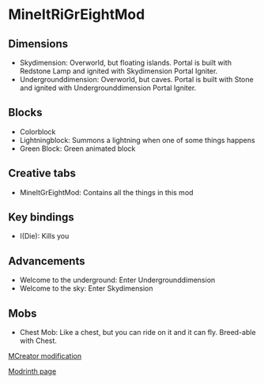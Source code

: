 # MineItRiGrEightMod
## Dimensions
* Skydimension: Overworld, but floating islands. Portal is built with Redstone Lamp and ignited with Skydimension Portal Igniter.
* Undergrounddimension: Overworld, but caves. Portal is built with Stone and ignited with Undergrounddimension Portal Igniter.
## Blocks
* Colorblock
* Lightningblock: Summons a lightning when one of some things happens
* Green Block: Green animated block
## Creative tabs
* MineItGrEightMod: Contains all the things in this mod
## Key bindings
* I(Die): Kills you
## Advancements
* Welcome to the underground: Enter Undergrounddimension
* Welcome to the sky: Enter Skydimension
## Mobs
* Chest Mob: Like a chest, but you can ride on it and it can fly. Breed-able with Chest.


[MCreator modification](https://mcreator.net/modification/68888/mineitgreightmod)

[Modrinth page](https://modrinth.com/mod/mirgem)
